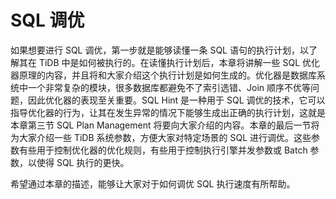 # SQL 调优

如果想要进行 SQL 调优，第一步就是能够读懂一条 SQL 语句的执行计划，以了解其在 TiDB 中是如何被执行的。在读懂执行计划后，本章将讲解一些 SQL 优化器原理的内容，并且将和大家介绍这个执行计划是如何生成的。优化器是数据库系统中一个非常复杂的模块，很多数据库都避免不了索引选错、Join 顺序不优等问题，因此优化器的表现至关重要。SQL Hint 是一种用于 SQL 调优的技术，它可以指导优化器的行为，让其在发生异常的情况下能够生成出正确的执行计划，这就是本章第三节 SQL Plan Management 将要向大家介绍的内容。本章的最后一节将为大家介绍一些 TiDB 系统参数，方便大家对特定场景的 SQL 进行调优。这些参数有些用于控制优化器的优化规则，有些用于控制执行引擎并发参数或 Batch 参数，以使得 SQL 执行的更快。

希望通过本章的描述，能够让大家对于如何调优 SQL 执行速度有所帮助。
